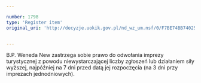 ```yaml
---

number: 1798
type: 'Register item'
original_uri: 'http://decyzje.uokik.gov.pl/nd_wz_um.nsf/0/F7BE74BB740256FAC1257693003DA3E9?OpenDocument'


---
```


B.P. Weneda New zastrzega sobie prawo do odwołania imprezy turystycznej z powodu niewystarczającej liczby zgłoszeń lub działaniem siły wyższej, najpóźniej na 7 dni przed datą jej rozpoczęcia (na 3 dni przy imprezach jednodniowych).
